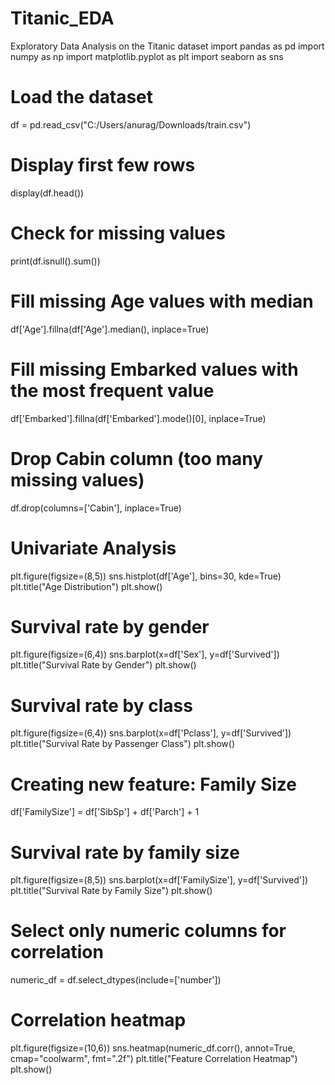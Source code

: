 # Titanic_EDA
Exploratory Data Analysis on the Titanic dataset
import pandas as pd
import numpy as np
import matplotlib.pyplot as plt
import seaborn as sns


# Load the dataset
df = pd.read_csv("C:/Users/anurag/Downloads/train.csv")

# Display first few rows
display(df.head())

# Check for missing values
print(df.isnull().sum())

# Fill missing Age values with median
df['Age'].fillna(df['Age'].median(), inplace=True)

# Fill missing Embarked values with the most frequent value
df['Embarked'].fillna(df['Embarked'].mode()[0], inplace=True)

# Drop Cabin column (too many missing values)
df.drop(columns=['Cabin'], inplace=True)

# Univariate Analysis
plt.figure(figsize=(8,5))
sns.histplot(df['Age'], bins=30, kde=True)
plt.title("Age Distribution")
plt.show()

# Survival rate by gender
plt.figure(figsize=(6,4))
sns.barplot(x=df['Sex'], y=df['Survived'])
plt.title("Survival Rate by Gender")
plt.show()

# Survival rate by class
plt.figure(figsize=(6,4))
sns.barplot(x=df['Pclass'], y=df['Survived'])
plt.title("Survival Rate by Passenger Class")
plt.show()

# Creating new feature: Family Size
df['FamilySize'] = df['SibSp'] + df['Parch'] + 1

# Survival rate by family size
plt.figure(figsize=(8,5))
sns.barplot(x=df['FamilySize'], y=df['Survived'])
plt.title("Survival Rate by Family Size")
plt.show()

# Select only numeric columns for correlation
numeric_df = df.select_dtypes(include=['number'])

# Correlation heatmap
plt.figure(figsize=(10,6))
sns.heatmap(numeric_df.corr(), annot=True, cmap="coolwarm", fmt=".2f")
plt.title("Feature Correlation Heatmap")
plt.show()
